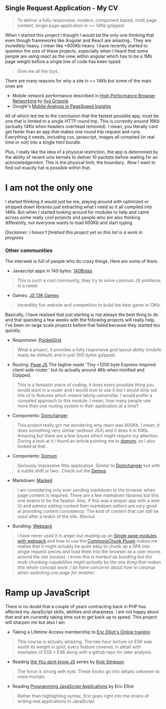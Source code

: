 ## Single Request Application - My CV

>   To deliver a fully responsive, modern, component based, multi page content, single page application in <= 14Kb gzipped.

When I started this project I thought I would be the only one thinking that even though frameworks like Angular and React are amazing.. They are incredibly heavy. I mean like +600Kb heavy. I have recently started to question the size of these projects, especially when I heard that some people are using react as the view within angular which has to be a 1Mb page weight before a single line of code has been typed.

> Give me all the toys.. 

There are many reasons for why a site in <= 14Kb but some of the main ones are

- Mobile network performance described in [High Performance Browser Networking](http://chimera.labs.oreilly.com/books/1230000000545) by [Ilya Grigorik](https://www.igvita.com/)
- Google's [Mobile Analysis in PageSpeed Insights](https://developers.google.com/speed/docs/insights/mobile)
 
 

All of which led me to the conclusion that the fastest possible app, must be one that is limited to a single HTTP round trip. This is currently around 16Kb (actually 14Kb when headers overhead removed). I mean, you literally cant get faster than an app that makes one round trip request and runs. Everything it needs, including css, javascript, images all compiled (in real time or not) into a single html bundle.

Plus, I really like the idea of a physical restriction, the app is determined by the ability of recent unix kernels to deliver 10 packets before waiting for an acknowledgement. This is the physical limit, the boundary.. Now I want to find out exactly hat is possible within that. 

# I am not the only one
I started thinking it would just be me, playing around with optimized or stripped down libraries just extracting what I need so it all compiled into 14Kb. But when I started looking around for modules to help and came across some really cool projects and people who are also thinking differently, not everyone wants to load 600Kb and start typing.

_Disclaimer: I haven't finished this project yet so this list is a work in progress_

### Other communities
The interweb is full of people who do crazy things. Here are some of them.

- Javascript apps in 140 bytes: [140Bytes](https://github.com/jed/140bytes/wiki/Byte-saving-techniques)
> This is such a cool community, they try to solve common JS problems in a tweet.

- Games: [JS 13K Games](http://js13kgames.com/)
> Incredibly fun website and competition to build the best game in 13Kb.

Basically, I have realised that just starting is not always the best thing to do and that spending a few weeks with the following projects will really help. I've been on large scale projects before that failed because they started too quickly.  

- Responsive: [PocketGrid](http://arnaudleray.github.io/pocketgrid/)
> What a project, it provides a fully responsive grid layout ability (mobile ready be default) and in just 300 bytes gzipped.

- Routing: [Page JS](https://visionmedia.github.io/page.js/) The tagline reads 'Tiny ~1200 byte Express-inspired client-side router.' but its actually around 4Kb when minified and Gzipped. 
> This is a fantastic piece of coding, it does every possible thing you would want in a router and I would love to use it but I would strip out lots of ts features which means taking ownership. I would prefer a compiled approach to this module. I mean, how many people use more than one routing system in their application at a time?

- Components: [Domchanger](https://github.com/creationix/domchanger)
> This project really got me wondering why react was 600Kb. I mean, it does something very similar (without JSX) and it does it in 10Kb. Amazing but there are a few issues which might require my attention. During a look at it i found an article pointing me to [domvm](https://github.com/leeoniya/domvm), so I also looked at that.

- Components: [Domvm](https://github.com/leeoniya/domvm)
> Seriously impressive little application. Similar to [Domchanger](https://github.com/creationix/domchanger) but with a subtle shift or two.. Check out the [Demos](https://leeoniya.github.io/domvm/demos/).

- Markdown: [Marked](https://github.com/chjj/marked)
> I am considering only ever sending markdown to the browser when page content is required. There are a few markdown libraries but this one seams to be the fastest. Also, if this was a proper app with a web UI and admins editing content then markdown editors are very good at providing content consistency. The kind of content that can still be used after a reskin of the site. #bonus

- Bundling: [Webpack](https://webpack.github.io/)
> I have never used it in anger but reading up on [Single page modules with webpack](http://dontkry.com/posts/code/single-page-modules-with-webpack.html) and how to use the [CommonsChunk Plugin](http://jonathancreamer.com/advanced-webpack-part-1-the-commonschunk-plugin/) makes me realise that it might actually be quite easy to chunk up a SPA into single request pieces and load them into the browser as a user moves around the site (routes).
> _I know this is marked as bundling but the multi chunking capabilities might actually be the one thing that makes this whole concept work. I do have concerns about how to cleanup when switching one page for another._


# Ramp up JavaScript
There is no doubt that a couple of years contracting back in PHP has affected my JavaScript skills, abilities and sharpness. I am not happy about that and am currently taking time out to get back up to speed. This project will sharpen me but also I am

- Taking a Lifetime Access membership to [Eric Elliot's Online training](https://ericelliottjs.com/) 
> This course is actually amazing. The two hour lecture on ES6 was worth its weight in gold, every feature covered, in detail with examples of ES5 > ES6 along with a github repo for later analysis.

- Reading [the You dont know JS](http://www.amazon.co.uk/s/ref=nb_sb_noss_2?url=search-alias%3Dstripbooks&field-keywords=You+dont+know+JS) series by [Kyle Simpson](http://www.oreillynet.com/pub/au/4853)
> The force is strong with kyle. These books go into details unknown to mere mortals.

- Reading [Programming JavaScript Applications](http://shop.oreilly.com/product/0636920033141.do) by Eric Elliot
> Rather than highlighting syntax, Eric goes right into the inners of writing real applications in JavaScript. 






